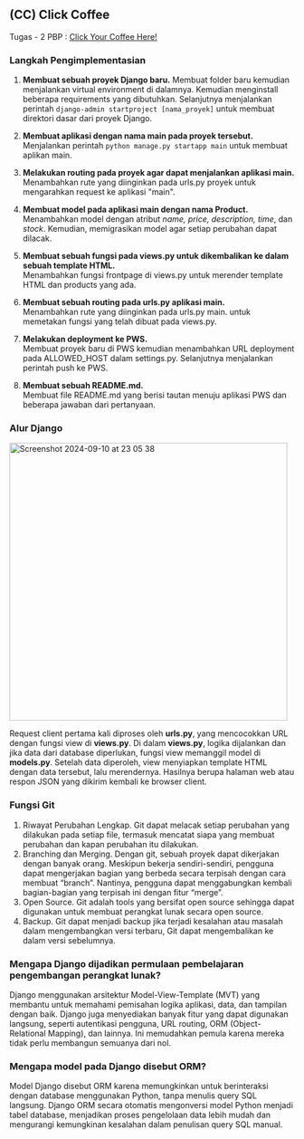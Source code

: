 ## (CC) Click Coffee
Tugas - 2 PBP : [Click Your Coffee Here!](http://nashwa-ghania-coffeeshop.pbp.cs.ui.ac.id/)


### Langkah Pengimplementasian

1. **Membuat sebuah proyek Django baru.**
   Membuat folder baru kemudian menjalankan virtual environment di dalamnya. Kemudian menginstall beberapa requirements yang dibutuhkan. Selanjutnya menjalankan perintah `django-admin startproject [nama_proyek]` untuk membuat direktori dasar dari proyek Django.

2. **Membuat aplikasi dengan nama main pada proyek tersebut.**<br>
   Menjalankan perintah `python manage.py startapp main` untuk membuat aplikan main.

3. **Melakukan routing pada proyek agar dapat menjalankan aplikasi main.**<br>
   Menambahkan rute yang diinginkan pada urls.py proyek untuk
   mengarahkan request ke aplikasi "main". 

4. **Membuat model pada aplikasi main dengan nama Product.**<br>
   Menambahkan model dengan atribut _name, price, description, time_, dan _stock_. Kemudian, memigrasikan model agar setiap perubahan dapat dilacak.

5. **Membuat sebuah fungsi pada views.py untuk dikembalikan ke dalam sebuah template HTML.**<br>
   Menambahkan fungsi frontpage di views.py untuk merender template HTML dan products yang ada. 

6. **Membuat sebuah routing pada urls.py aplikasi main.**<br>
   Menambahkan rute yang diinginkan pada urls.py main. untuk memetakan fungsi yang telah dibuat pada views.py.

7. **Melakukan deployment ke PWS.**<br>
   Membuat proyek baru di PWS kemudian menambahkan URL deployment pada ALLOWED_HOST dalam settings.py. Selanjutnya menjalankan perintah push ke PWS.

8. **Membuat sebuah README.md.**<br>
   Membuat file README.md yang berisi tautan menuju aplikasi PWS dan beberapa jawaban dari pertanyaan.

### Alur Django
<img width="491" alt="Screenshot 2024-09-10 at 23 05 38" src="https://github.com/user-attachments/assets/6d51b7bd-6f33-412d-8e9a-af292e41a086">

Request client pertama kali diproses oleh **urls.py**, yang mencocokkan URL dengan fungsi view di **views.py**. Di dalam **views.py**, logika dijalankan dan jika data dari database diperlukan, fungsi view memanggil model di **models.py**. Setelah data diperoleh, view menyiapkan template HTML dengan data tersebut, lalu merendernya. Hasilnya berupa halaman web atau respon JSON yang dikirim kembali ke browser client. 

### Fungsi Git

1. Riwayat Perubahan Lengkap. Git dapat melacak setiap perubahan yang dilakukan pada setiap file, termasuk mencatat siapa yang membuat perubahan dan kapan perubahan itu dilakukan.<br>
2. Branching dan Merging. Dengan git, sebuah proyek dapat dikerjakan dengan banyak orang. Meskipun bekerja sendiri-sendiri, pengguna dapat mengerjakan bagian yang berbeda secara terpisah dengan cara membuat “branch”. Nantinya, pengguna dapat menggabungkan kembali bagian-bagian yang terpisah ini dengan fitur “merge”. <br>
3. Open Source. Git adalah tools yang bersifat open source sehingga dapat digunakan untuk membuat perangkat lunak secara open source. <br>
4. Backup. Git dapat menjadi backup jika terjadi kesalahan atau masalah dalam mengembangkan versi terbaru, Git dapat mengembalikan ke dalam versi sebelumnya. <br>

### Mengapa Django dijadikan permulaan pembelajaran pengembangan perangkat lunak?

Django menggunakan arsitektur Model-View-Template (MVT) yang membantu untuk memahami pemisahan logika aplikasi, data, dan tampilan dengan baik. Django juga menyediakan banyak fitur yang dapat digunakan langsung, seperti autentikasi pengguna, URL routing, ORM (Object-Relational Mapping), dan lainnya. Ini memudahkan pemula karena mereka tidak perlu membangun semuanya dari nol.

### Mengapa model pada Django disebut ORM?

Model Django disebut ORM karena memungkinkan untuk berinteraksi dengan database menggunakan Python, tanpa menulis query SQL langsung. Django ORM secara otomatis mengonversi model Python menjadi tabel database, menjadikan proses pengelolaan data lebih mudah dan mengurangi kemungkinan kesalahan dalam penulisan query SQL manual.
